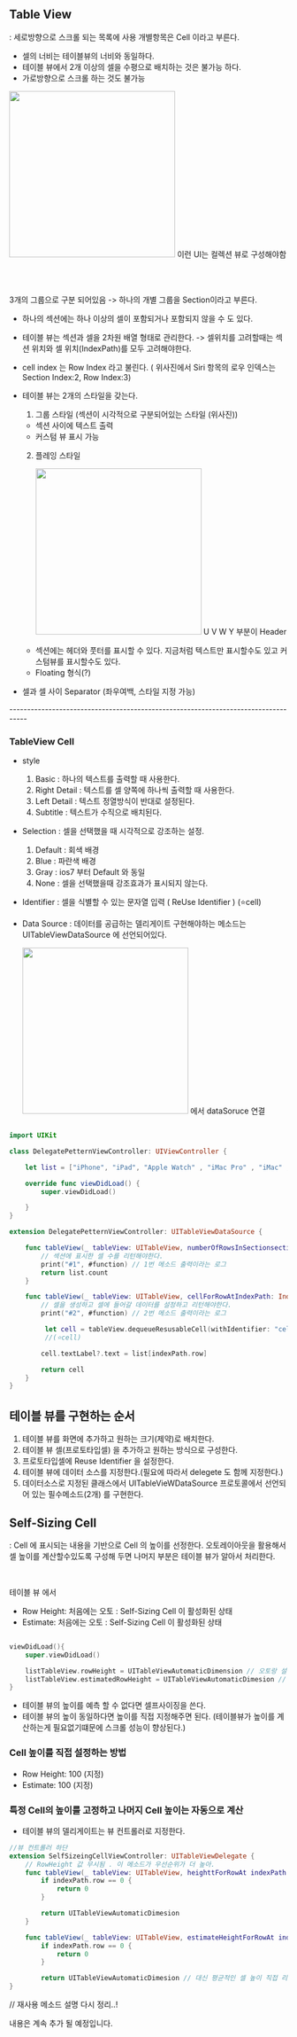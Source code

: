 ## Table View

: 세로방향으로 스크롤 되는 목록에 사용
개별항목은 Cell 이라고 부른다.

- 셀의 너비는 테이블뷰의 너비와 동일하다.
- 테이블 뷰에서 2개 이상의 셀을 수평으로 배치하는 것은 불가능 하다.
- 가로방향으로 스크롤 하는 것도 불가능

<img src = "../../images/TableView.png" width="300px"> 이런 UI는 컬렉션 뷰로 구성해야함 <br>

<br><br>

3개의 그룹으로 구분 되어있음 -> 하나의 개별 그룹을 Section이라고 부른다.

- 하나의 섹션에는 하나 이상의 셀이 포함되거나 포함되지 않을 수 도 있다.
- 테이블 뷰는 섹션과 셀을 2차원 배열 형태로 관리한다. -> 셀위치를 고려할때는 섹션 위치와 셀 위치(IndexPath)를 모두 고려해야한다.
- cell index 는 Row Index 라고 불린다. ( 위사진에서 Siri 항목의 로우 인덱스는 Section Index:2, Row Index:3)
- 테이블 뷰는 2개의 스타일을 갖는다.

  1.  그룹 스타일 (섹션이 시각적으로 구분되어있는 스타일 (위사진))

  - 섹션 사이에 텍스트 출력
  - 커스텀 뷰 표시 가능

  2.  플레잉 스타일 <br>

      <img src = "../../images/playingstyle.png" width="300px"> U V W Y 부분이 Header

  - 섹션에는 헤더와 풋터를 표시할 수 있다. 지금처럼 텍스트만 표시할수도 있고 커스텀뷰를 표시할수도 있다.
  - Floating 형식(?)

- 셀과 셀 사이 Separator (좌우여백, 스타일 지정 가능)

-----------------------------------------------------------------------------------<br>

### TableView Cell

- style
  1.  Basic : 하나의 텍스트를 출력할 때 사용한다.
  2.  Right Detail : 텍스트를 셀 양쪽에 하나씩 출력할 때 사용한다.
  3.  Left Detail : 텍스트 정열방식이 반대로 설정된다.
  4.  Subtitle : 텍스트가 수직으로 배치된다.
- Selection : 셀을 선택했을 때 시각적으로 강조하는 설정.

  1.  Default : 회색 배경
  2.  Blue : 파란색 배경
  3.  Gray : ios7 부터 Default 와 동일
  4.  None : 셀을 선택했을때 강조효과가 표시되지 않는다.

- Identifier : 셀을 식별할 수 있는 문자열 입력 ( ReUse Identifier ) (⭐️cell)

- Data Source : 데이터를 공급하는 델리게이트
  구현해야하는 메소드는 UITableViewDataSource 에 선언되어있다.<br>

  <img src = "../images/DataSource.png" width="300px"> 에서 dataSoruce 연결

```swift

import UIKit

class DelegatePetternViewController: UIViewController {

	let list = ["iPhone", "iPad", "Apple Watch" , "iMac Pro" , "iMac" , "Macbook Pro" ]

	override func viewDidLoad() {
		super.viewDidLoad()

	}
}

extension DelegatePetternViewController: UITableViewDataSource {

	func tableView(_ tableView: UITableView, numberOfRowsInSectionsection: Int) -> Int {
		// 섹션에 표시한 셀 수를 리턴해야한다.
		print("#1", #function) // 1번 메소드 출력이라는 로그
		return list.count
	}

	func tableView(_ tableView: UITableView, cellForRowAtIndexPath: IndexPath) -> UITableViewCell {
		// 셀을 생성하고 셀에 들어갈 데이터를 설정하고 리턴해야한다.
		print("#2", #function) // 2번 메소드 출력이라는 로그

		 let cell = tableView.dequeueResusableCell(withIdentifier: "cell", for: indexPath)
		 //(⭐️cell)

		cell.textLabel?.text = list[indexPath.row]

		return cell
	}
}
```

## 테이블 뷰를 구현하는 순서

1. 테이블 뷰를 화면에 추가하고 원하는 크기(제약)로 배치한다.
2. 테이블 뷰 셀(프로토타입셀) 을 추가하고 원하는 방식으로 구성한다.
3. 프로토타입셀에 Reuse Identifier 을 설정한다.
4. 테이블 뷰에 데이터 소스를 지정한다.(필요에 따라서 delegete 도 함께 지정한다.)
5. 데이터소스로 지정된 클래스에서 UITableVieWDataSource 프로토콜에서 선언되어 있는 필수메소드(2개) 를 구현한다.

## Self-Sizing Cell

: Cell 에 표시되는 내용을 기반으로 Cell 의 높이를 선정한다.
오토레이아웃을 활용해서 셀 높이를 계산할수있도록 구성해 두면 나머지 부분은 테이블 뷰가 알아서 처리한다.

<br>

테이블 뷰 에서

- Row Height: 처음에는 오토 : Self-Sizing Cell 이 활성화된 상태
- Estimate: 처음에는 오토 : Self-Sizing Cell 이 활성화된 상태

```swift

viewDidLoad(){
	super.viewDidLoad()

	listTableView.rowHeight = UITableViewAutomaticDimension // 오토랑 설정되어있는거랑 같은거
	listTableView.estimatedRowHeight = UITableViewAutomaticDimesion // 오토랑 설정되어있는거랑 같은거
}
```

- 테이블 뷰의 높이를 예측 할 수 없다면 셀프사이징을 쓴다.
- 테이블 뷰의 높이 동일하다면 높이를 직접 지정해주면 된다. (테이블뷰가 높이를 계산하는게 필요없기떄문에 스크롤 성능이 향상된다.)

### Cell 높이를 직접 설정하는 방법

- Row Height: 100 (지정)
- Estimate: 100 (지정)

### 특정 Cell의 높이를 고정하고 나머지 Cell 높이는 자동으로 계산

- 테이블 뷰의 델리게이트는 뷰 컨트롤러로 지정한다.

```swift
//뷰 컨트롤러 하단
extension SelfSizeingCellViewController: UITableViewDelegate {
	// RowHeight 값 무시됨 . 이 메소드가 우선순위가 더 높아.
	func tableView(_ tableView: UITableView, heighttForRowAt indexPath: IndexPath) -> CGFloat {
		if indexPath.row == 0 {
			return 0
		}

		return UITableViewAutomaticDimesion
	}

	func tableView(_ tableView: UITableView, estimateHeightForRowAt indexPath: IndexPath) -> CGFloat {
		if indexPath.row == 0 {
			return 0
		}

		return UITableViewAutomaticDimesion // 대신 평균적인 셀 높이 직접 리턴하면 스크롤 성능 좀 더 좋아짐
}
```

// 재사용 메소드 설명 다시 정리..!

내용은 계속 추가 될 예정입니다.
